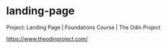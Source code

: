 # landing-page
Project: Landing Page | Foundations Course | The Odin Project

https://www.theodinproject.com/